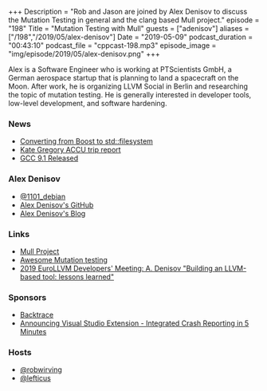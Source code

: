 +++
Description = "Rob and Jason are joined by Alex Denisov to discuss the Mutation Testing in general and the clang based Mull project."
episode = "198"
Title = "Mutation Testing with Mull"
guests = ["adenisov"]
aliases = ["/198","/2019/05/alex-denisov"]
Date = "2019-05-09"
podcast_duration = "00:43:10"
podcast_file = "cppcast-198.mp3"
episode_image = "img/episode/2019/05/alex-denisov.png"
+++

Alex is a Software Engineer who is working at PTScientists GmbH, a German aerospace startup that is planning to land a spacecraft on the Moon. After work, he is organizing LLVM Social in Berlin and researching the topic of mutation testing. He is generally interested in developer tools, low-level development, and software hardening.

### News ###

 - [Converting from Boost to std::filesystem](https://www.bfilipek.com/2019/05/boost-to-stdfs.html)
 - [Kate Gregory ACCU trip report](http://www.gregcons.com/KateBlog/ACCUTripReport.aspx)
 - [GCC 9.1 Released](https://lwn.net/Articles/787385/)

### Alex Denisov ###

 - [@1101_debian](https://twitter.com/1101_debian)
 - [Alex Denisov's GitHub](https://github.com/AlexDenisov)
 - [Alex Denisov's Blog](https://lowlevelbits.org/)

### Links ###

 - [Mull Project](https://github.com/mull-project/mull)
 - [Awesome Mutation testing](https://github.com/theofidry/awesome-mutation-testing)
 - [2019 EuroLLVM Developers' Meeting: A. Denisov "Building an LLVM-based tool: lessons learned"](https://www.youtube.com/watch?v=Yvj4G9B6pcU)

### Sponsors ###

- [Backtrace](https://backtrace.io/?utm_source=CppCast&utm_medium=CppCast)
- [Announcing Visual Studio Extension - Integrated Crash Reporting in 5 Minutes](https://backtrace.io/blog/features/visual-studio/)

### Hosts ###

- [@robwirving](https://twitter.com/robwirving)
- [@lefticus](https://twitter.com/lefticus)

